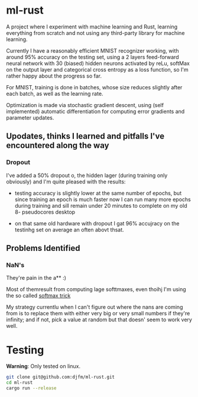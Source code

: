 # ml-rust

A project where I experiment with machine learning and Rust, learning everything from scratch and not using any third-party library for machine learning.

Currently I have a reasonably efficient MNIST recognizer working, with around 95% accuracy on the testing set, using a 2 layers feed-forward neural network with 30 (biased) hidden neurons activated by reLu, softMax on the output layer and categorical cross entropy as a loss function, so I'm rather happy about the progress so far.

For MNIST, training is done in batches, whose size reduces slightly after each batch, as well as the learning rate.

Optimization is made via stochastic gradient descent, using (self implemented) automatic differentiation for computing error gradients and parameter updates.

## Upodates, thinks I learned and pitfalls I've encountered along the way

### Dropout

I've added a 50% dropout o, the hidden lager (during training only obviously) and I'm quite pleased with the results:

- testing accuracy is slightly lower at the same number of epochs,
  but since training an epoch is much faster now I can run many more epochs during training and sill remain under 20 minutes 
  to complete on my old 8-
  pseudocores desktop

- on that same old hardware with dropout I gat 96% accujracy on the testinhg set on average an often abovt thsat.

## Problems Identified

### NaN's

They're pain in the a** :)

Most of themresult from computing lage softtmaxes, even thoihj I'm using the so called [softmax trick](https://jamesmccaffrey.wordpress.com/2016/03/04/the-max-trick-when-computing-softmax/)

My strategy currentlu when I can't figure out where the nans are coming from is to replace them with either very big or very small numbers if they're infinity; and if not, pick a value at random but that doesn' seem to work very well.

# Testing

**Warning**: Only tested on linux.

```bash
git clone git@github.com:djfm/ml-rust.git
cd ml-rust
cargo run --release
```
